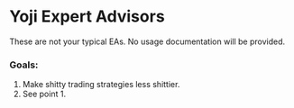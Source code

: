 # Yoji Expert Advisors

These are not your typical EAs. No usage documentation will be provided. 

### Goals:
1. Make shitty trading strategies less shittier.
2. See point 1.

